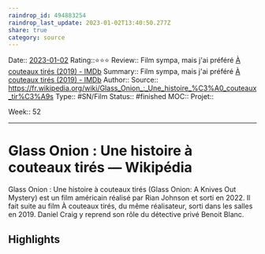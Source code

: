 ```yaml
---
raindrop_id: 494883254
raindrop_last_update: 2023-01-02T13:40:50.277Z
share: true
category: source
---
```

Date:: [2023-01-02](2023-01-02)
Rating::⭐⭐⭐
Review:: Film sympa, mais j'ai préféré [À couteaux tirés (2019) - IMDb](%C3%80%20couteaux%20tir%C3%A9s%20(2019)%20-%20IMDb)
Summary:: Film sympa, mais j'ai préféré [À couteaux tirés (2019) - IMDb](%C3%80%20couteaux%20tir%C3%A9s%20(2019)%20-%20IMDb)
Author::
Source:: https://fr.wikipedia.org/wiki/Glass_Onion_:_Une_histoire_%C3%A0_couteaux_tir%C3%A9s
Type:: #SN/Film 
Status:: #finished 
MOC::
Projet:: 

Week:: 52

***
# Glass Onion : Une histoire à couteaux tirés — Wikipédia

Glass Onion : Une histoire à couteaux tirés (Glass Onion: A Knives Out Mystery) est un film américain réalisé par Rian Johnson et sorti en 2022. Il fait suite au film À couteaux tirés, du même réalisateur, sorti dans les salles en 2019. Daniel Craig y reprend son rôle du détective privé Benoit Blanc.

## Highlights

